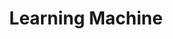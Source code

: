 ---
layout: post
title:  "Learning Machine"
postImg: /images/learningmachine_tiny.png
episodeNumber: 13
soundcloudPodcast: 460012455
spotifySong: 6rlk2I8TGW7n2zwMwOygoV?si=Lap0HOF9RBqgZ5TVoi7xwg
soundcloudStream: learning-machine
---